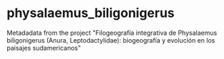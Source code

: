 # physalaemus_biligonigerus
Metadadata from the project "Filogeografía integrativa de Physalaemus biligonigerus (Anura, Leptodactylidae): biogeografía y evolución en los paisajes sudamericanos"
